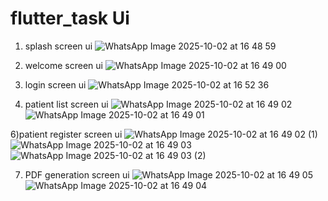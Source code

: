# flutter_task Ui

1)  splash screen ui
   ![WhatsApp Image 2025-10-02 at 16 48 59](https://github.com/user-attachments/assets/6ce9dd42-f33e-4428-9dcf-f107b965ee40)

3) welcome screen ui
   ![WhatsApp Image 2025-10-02 at 16 49 00](https://github.com/user-attachments/assets/6d91dbbb-f0b4-4c26-a38c-c579bb1b3fb6)
   
4) login screen ui
   ![WhatsApp Image 2025-10-02 at 16 52 36](https://github.com/user-attachments/assets/4d123edd-63a6-4f4b-9e80-27bab034910d)
   
 5) patient list  screen ui
![WhatsApp Image 2025-10-02 at 16 49 02](https://github.com/user-attachments/assets/ec79f648-d370-4af3-9d48-2c1d7e747098)
![WhatsApp Image 2025-10-02 at 16 49 01](https://github.com/user-attachments/assets/0054626c-c1d1-42bd-8f21-523a8d765bce)

6)patient register screen ui
![WhatsApp Image 2025-10-02 at 16 49 02 (1)](https://github.com/user-attachments/assets/33115969-28bb-4a88-833b-1c7be05a88ee)
![WhatsApp Image 2025-10-02 at 16 49 03](https://github.com/user-attachments/assets/08723f8d-6019-47f3-b571-7e90f15a9d7a)
![WhatsApp Image 2025-10-02 at 16 49 03 (2)](https://github.com/user-attachments/assets/b1e418bc-bae4-4ec8-b803-1699f3790d51)

7) PDF generation screen ui
   ![WhatsApp Image 2025-10-02 at 16 49 05](https://github.com/user-attachments/assets/c21dc871-4e36-433a-ac8d-7126ea0e1d4b)
![WhatsApp Image 2025-10-02 at 16 49 04](https://github.com/user-attachments/assets/ac747ee2-199c-408d-bac5-c2ca6b615694)
